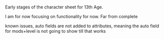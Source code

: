Early stages of the character sheet for 13th Age.

I am for now focusing on functionality for now. Far from complete

known issues, auto fields are not added to attributes, meaning the auto field for mods+level is not going to show till that works
